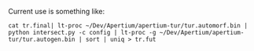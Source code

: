 Current use is something like:

`cat tr.final| lt-proc ~/Dev/Apertium/apertium-tur/tur.automorf.bin | python intersect.py -c config | lt-proc -g ~/Dev/Apertium/apertium-tur/tur.autogen.bin | sort | uniq > tr.fut`
